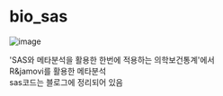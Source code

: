 # bio_sas

![image](https://github.com/hyerim02/bio_sas/assets/105963819/2e80e523-96e3-40c9-acb4-275d8c9d703c)

'SAS와 메타분석을 활용한 한번에 적용하는 의학보건통계'에서  
R&jamovi를 활용한 메타분석  
sas코드는 블로그에 정리되어 있음

